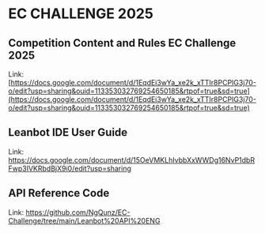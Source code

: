 # EC CHALLENGE 2025

## Competition Content and Rules EC Challenge 2025
Link: [https://docs.google.com/document/d/1EqdEi3wYa_xe2k_xTTIr8PCPIG3j70-o/edit?usp=sharing&ouid=113353032769254650185&rtpof=true&sd=true](https://docs.google.com/document/d/1EqdEi3wYa_xe2k_xTTIr8PCPIG3j70-o/edit?usp=sharing&ouid=113353032769254650185&rtpof=true&sd=true)

## Leanbot IDE User Guide
Link: https://docs.google.com/document/d/15OeVMKLhIvbbXxWWDg16NvP1dbRFwp3IVKRbdBjX9i0/edit?usp=sharing

## API Reference Code
Link: https://github.com/NgQunz/EC-Challenge/tree/main/Leanbot%20API%20ENG